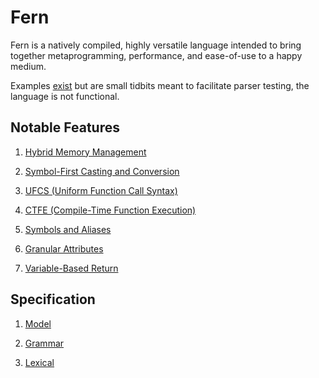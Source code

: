 # Fern

Fern is a natively compiled, highly versatile language intended to bring together metaprogramming, performance, and ease-of-use to a happy medium.

Examples [exist](examples) but are small tidbits meant to facilitate parser testing, the language is not functional.

## Notable Features

1. [Hybrid Memory Management](model.md#memory-management)

2. [Symbol-First Casting and Conversion](model.md#casts-and-conversions)
3. [UFCS (Uniform Function Call Syntax)](model.md#ufcs)
4. [CTFE (Compile-Time Function Execution)](model.md#ctfe)
5. [Symbols and Aliases](grammar.md#symbols-and-aliases)
6. [Granular Attributes](grammar.md#attributes)
7. [Variable-Based Return](grammar.md#functions)

## Specification

1. [Model](model.md)

2. [Grammar](grammar.md)
3. [Lexical](lexical.md)
